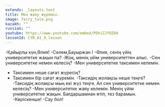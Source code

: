 ```yaml
---
extends: _layouts.text
title: Мен жаяу жүремін.
image: fairy_tale.png
kazakh: ""
russian: ""
youtube: https://www.youtube.com/embed/PDhiZJfOZ04
lessonId: CYR_A1_9_lesson
---
```

-Қайырлы күн,Әлия!
-Сәлем,Бауыржан !
-Әлия, сенің үйің университетке жақын па?
-Жоқ, менің үйім университеттен алыс. 
-Сен университетке немен келесің? 
-Мен университетке таксимен келемін. 
- Таксимен неше сағат жүресің?
 - Таксимен бір сағат жүремін. 
-Таксидің жолақсы неше теңге? 
-Таксидің жолақсы мың екі жүз теңге. Ал сен университетке немен келесің? 
-Мен университетке жаяу келемін. Менің үйім университетке жақын. Бағдаршамнан өтіп, тез барамын. 
-Көріскенше! 
-Сау бол!
